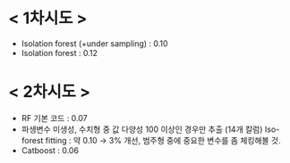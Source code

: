 # < 1차시도 >
 - Isolation forest (+under sampling) : 0.10
 - Isolation forest : 0.12

# < 2차시도 >
 - RF 기본 코드 : 0.07
 - 파생변수 미생성, 수치형 중 값 다양성 100 이상인 경우만 추출 (14개 칼럼) Iso-forest fitting : 약 0.10
→ 3% 개선, 범주형 중에 중요한 변수를 좀 체킹해볼 것.
 - Catboost : 0.06
